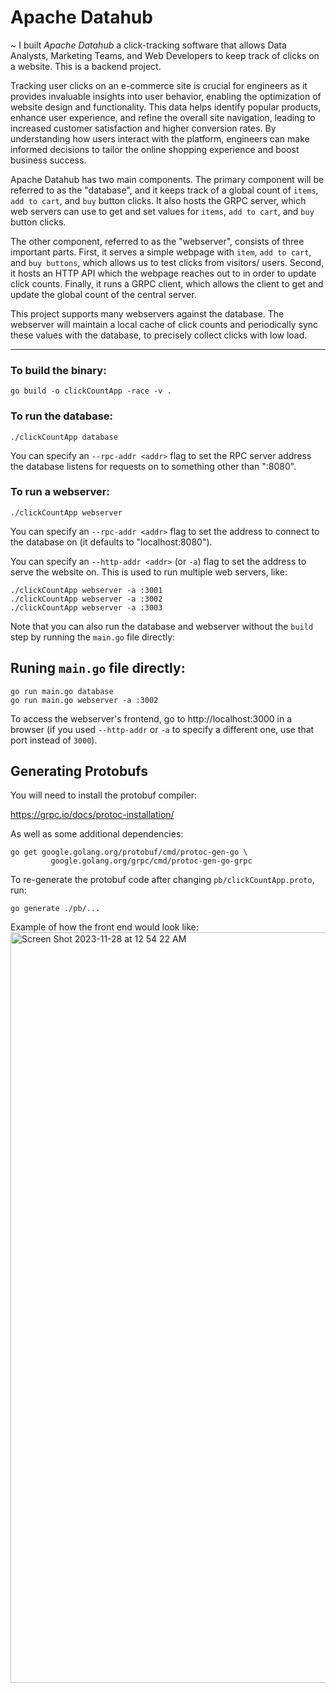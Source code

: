# Apache Datahub

~ I built *Apache Datahub* a click-tracking software that allows Data Analysts, Marketing Teams, and Web Developers to keep track of clicks on a website. This is a backend project.

Tracking user clicks on an e-commerce site is crucial for engineers as it provides invaluable insights into user behavior, enabling the optimization of website design and functionality. This data helps identify popular products, enhance user experience, and refine the overall site navigation, leading to increased customer satisfaction and higher conversion rates. By understanding how users interact with the platform, engineers can make informed decisions to tailor the online shopping experience and boost business success.

Apache Datahub has two main components. The primary component will be referred to as the "database", and it keeps track of a global count of `items`, `add to cart`, and `buy` button clicks. It also hosts the GRPC server, which web servers can use to get and set values for `items`, `add to cart`, and `buy` button clicks.

The other component, referred to as the "webserver", consists of three important parts. First, it serves a simple webpage with `item`, `add to cart`, and `buy buttons`, which allows us to test clicks from visitors/ users. Second, it hosts an HTTP API which the webpage reaches out to in order to update click counts. Finally, it runs a GRPC client, which allows the client to get and update the global count of the central server.

This project supports many webservers against the database. The webserver will maintain a local cache of click counts and periodically sync these values with the database, to precisely collect clicks with low load.

----------------------------------------------------------------------------------------------------------------------------------------------------------------------------------------------------------

### To build the binary:

```
go build -o clickCountApp -race -v .
```

### To run the database:

```
./clickCountApp database
```

You can specify an `--rpc-addr <addr>` flag to set the RPC server address the
database listens for requests on to something other than ":8080".

### To run a webserver:

```
./clickCountApp webserver
```

You can specify an `--rpc-addr <addr>` flag to set the address to connect to
the database on (it defaults to "localhost:8080").

You can specify an `--http-addr <addr>` (or `-a`) flag to set the address to
serve the website on. This is used to run multiple web servers, like:

```
./clickCountApp webserver -a :3001
./clickCountApp webserver -a :3002
./clickCountApp webserver -a :3003
```

Note that you can also run the database and webserver without the `build` step
by running the `main.go` file directly:

## Runing `main.go` file directly:

```
go run main.go database
go run main.go webserver -a :3002
```

To access the webserver's frontend, go to http://localhost:3000 in a browser (if
you used `--http-addr` or `-a` to specify a different one, use that port
instead of `3000`).

## Generating Protobufs

You will need to install the protobuf compiler:

https://grpc.io/docs/protoc-installation/

As well as some additional dependencies:

```
go get google.golang.org/protobuf/cmd/protoc-gen-go \
         google.golang.org/grpc/cmd/protoc-gen-go-grpc
```

To re-generate the protobuf code after changing `pb/clickCountApp.proto`, run:

```
go generate ./pb/...
```

Example of how the front end would look like: 
<img width="1201" alt="Screen Shot 2023-11-28 at 12 54 22 AM" src="https://github.com/raycastillo3/clickCountApp/assets/60750068/89fca51e-c48d-4a54-a301-4c7abba5fe9b">

